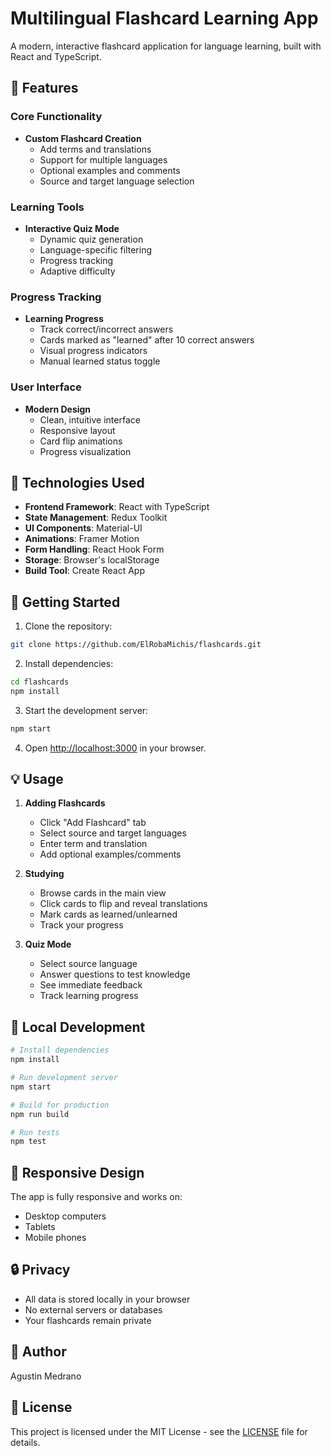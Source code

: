 # Multilingual Flashcard Learning App

A modern, interactive flashcard application for language learning, built with React and TypeScript.

## 🌟 Features

### Core Functionality
- **Custom Flashcard Creation**
  - Add terms and translations
  - Support for multiple languages
  - Optional examples and comments
  - Source and target language selection

### Learning Tools
- **Interactive Quiz Mode**
  - Dynamic quiz generation
  - Language-specific filtering
  - Progress tracking
  - Adaptive difficulty

### Progress Tracking
- **Learning Progress**
  - Track correct/incorrect answers
  - Cards marked as "learned" after 10 correct answers
  - Visual progress indicators
  - Manual learned status toggle

### User Interface
- **Modern Design**
  - Clean, intuitive interface
  - Responsive layout
  - Card flip animations
  - Progress visualization

## 🚀 Technologies Used

- **Frontend Framework**: React with TypeScript
- **State Management**: Redux Toolkit
- **UI Components**: Material-UI
- **Animations**: Framer Motion
- **Form Handling**: React Hook Form
- **Storage**: Browser's localStorage
- **Build Tool**: Create React App

## 📝 Getting Started

1. Clone the repository:
```bash
git clone https://github.com/ElRobaMichis/flashcards.git
```

2. Install dependencies:
```bash
cd flashcards
npm install
```

3. Start the development server:
```bash
npm start
```

4. Open [http://localhost:3000](http://localhost:3000) in your browser.

## 💡 Usage

1. **Adding Flashcards**
   - Click "Add Flashcard" tab
   - Select source and target languages
   - Enter term and translation
   - Add optional examples/comments

2. **Studying**
   - Browse cards in the main view
   - Click cards to flip and reveal translations
   - Mark cards as learned/unlearned
   - Track your progress

3. **Quiz Mode**
   - Select source language
   - Answer questions to test knowledge
   - See immediate feedback
   - Track learning progress

## 🔧 Local Development

```bash
# Install dependencies
npm install

# Run development server
npm start

# Build for production
npm run build

# Run tests
npm test
```

## 📱 Responsive Design

The app is fully responsive and works on:
- Desktop computers
- Tablets
- Mobile phones

## 🔒 Privacy

- All data is stored locally in your browser
- No external servers or databases
- Your flashcards remain private

## 👤 Author

Agustin Medrano

## 📄 License

This project is licensed under the MIT License - see the [LICENSE](LICENSE) file for details.
